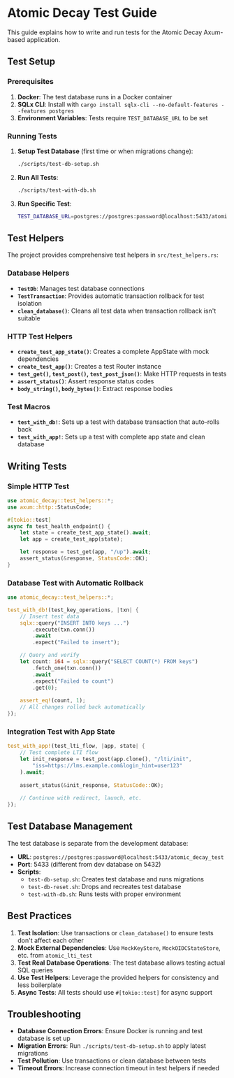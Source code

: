 # Atomic Decay Test Guide

This guide explains how to write and run tests for the Atomic Decay Axum-based application.

## Test Setup

### Prerequisites

1. **Docker**: The test database runs in a Docker container
2. **SQLx CLI**: Install with `cargo install sqlx-cli --no-default-features --features postgres`
3. **Environment Variables**: Tests require `TEST_DATABASE_URL` to be set

### Running Tests

1. **Setup Test Database** (first time or when migrations change):
   ```bash
   ./scripts/test-db-setup.sh
   ```

2. **Run All Tests**:
   ```bash
   ./scripts/test-with-db.sh
   ```

3. **Run Specific Test**:
   ```bash
   TEST_DATABASE_URL=postgres://postgres:password@localhost:5433/atomic_decay_test cargo test test_name
   ```

## Test Helpers

The project provides comprehensive test helpers in `src/test_helpers.rs`:

### Database Helpers

- **`TestDb`**: Manages test database connections
- **`TestTransaction`**: Provides automatic transaction rollback for test isolation
- **`clean_database()`**: Cleans all test data when transaction rollback isn't suitable

### HTTP Test Helpers

- **`create_test_app_state()`**: Creates a complete AppState with mock dependencies
- **`create_test_app()`**: Creates a test Router instance
- **`test_get()`, `test_post()`, `test_post_json()`**: Make HTTP requests in tests
- **`assert_status()`**: Assert response status codes
- **`body_string()`, `body_bytes()`**: Extract response bodies

### Test Macros

- **`test_with_db!`**: Sets up a test with database transaction that auto-rolls back
- **`test_with_app!`**: Sets up a test with complete app state and clean database

## Writing Tests

### Simple HTTP Test

```rust
use atomic_decay::test_helpers::*;
use axum::http::StatusCode;

#[tokio::test]
async fn test_health_endpoint() {
    let state = create_test_app_state().await;
    let app = create_test_app(state);

    let response = test_get(app, "/up").await;
    assert_status(&response, StatusCode::OK);
}
```

### Database Test with Automatic Rollback

```rust
use atomic_decay::test_helpers::*;

test_with_db!(test_key_operations, |txn| {
    // Insert test data
    sqlx::query("INSERT INTO keys ...")
        .execute(txn.conn())
        .await
        .expect("Failed to insert");

    // Query and verify
    let count: i64 = sqlx::query("SELECT COUNT(*) FROM keys")
        .fetch_one(txn.conn())
        .await
        .expect("Failed to count")
        .get(0);
    
    assert_eq!(count, 1);
    // All changes rolled back automatically
});
```

### Integration Test with App State

```rust
test_with_app!(test_lti_flow, |app, state| {
    // Test complete LTI flow
    let init_response = test_post(app.clone(), "/lti/init", 
        "iss=https://lms.example.com&login_hint=user123"
    ).await;
    
    assert_status(&init_response, StatusCode::OK);
    
    // Continue with redirect, launch, etc.
});
```

## Test Database Management

The test database is separate from the development database:
- **URL**: `postgres://postgres:password@localhost:5433/atomic_decay_test`
- **Port**: 5433 (different from dev database on 5432)
- **Scripts**:
  - `test-db-setup.sh`: Creates test database and runs migrations
  - `test-db-reset.sh`: Drops and recreates test database
  - `test-with-db.sh`: Runs tests with proper environment

## Best Practices

1. **Test Isolation**: Use transactions or `clean_database()` to ensure tests don't affect each other
2. **Mock External Dependencies**: Use `MockKeyStore`, `MockOIDCStateStore`, etc. from `atomic_lti_test`
3. **Test Real Database Operations**: The test database allows testing actual SQL queries
4. **Use Test Helpers**: Leverage the provided helpers for consistency and less boilerplate
5. **Async Tests**: All tests should use `#[tokio::test]` for async support

## Troubleshooting

- **Database Connection Errors**: Ensure Docker is running and test database is set up
- **Migration Errors**: Run `./scripts/test-db-setup.sh` to apply latest migrations
- **Test Pollution**: Use transactions or clean database between tests
- **Timeout Errors**: Increase connection timeout in test helpers if needed